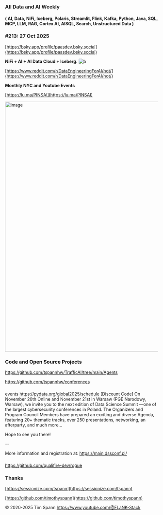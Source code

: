 
###  All Data and AI Weekly 
#### ( AI, Data, NiFi, Iceberg, Polaris, Streamlit, Flink, Kafka, Python, Java, SQL, MCP, LLM, RAG, Cortex AI, AISQL, Search, Unstructured Data )  
### #213: 27 Oct 2025

[https://bsky.app/profile/paasdev.bsky.social](https://bsky.app/profile/paasdev.bsky.social)

**NiFi + AI + AI Data Cloud + Iceberg.**
![b](https://images.credential.net/badge/tiny/g6fomszs_1741624330730_badge.png)

[https://www.reddit.com/r/DataEngineeringForAI/hot/](https://www.reddit.com/r/DataEngineeringForAI/hot/)

**Monthly NYC and Youtube Events**

[https://lu.ma/PINSAI](https://lu.ma/PINSAI)


<img width="1775" height="822" alt="image" src="https://github.com/user-attachments/assets/1bac957b-cce6-4889-896b-ab7fbca27102" />



### Code and Open Source Projects


https://github.com/tspannhw/TrafficAI/tree/main/Agents

https://github.com/tspannhw/conferences

###

events
https://pydata.org/global2025/schedule
[Discount Code] On November 20th Online and November 21st in Warsaw (PGE Narodowy, Warsaw), we invite you to the next edition of Data Science Summit —one of the largest cybersecurity conferences in Poland. The Organizers and Program Council Members have prepared an exciting and diverse Agenda, featuring 20+ thematic tracks, over 250 presentations, networking, an afterparty, and much more…

Hope to see you there!

--

More information and registration at: https://main.dssconf.pl/ 

###
https://github.com/qualifire-dev/rogue


### Thanks


[https://sessionize.com/tspann](https://sessionize.com/tspann)

[https://github.com/timothyspann](https://github.com/timothyspann)



&copy; 2020-2025 Tim Spann  https://www.youtube.com/@FLaNK-Stack



